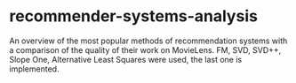 # recommender-systems-analysis
An overview of the most popular methods of recommendation systems with a comparison of the quality of their work on MovieLens. FM, SVD, SVD++, Slope One, Alternative Least Squares were used, the last one is implemented.
